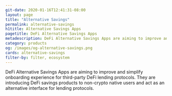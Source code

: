 ```yaml
---
git-date: 2020-01-16T12:41:31-08:00
layout: page
title: "Alternative Savings"
permalink: alternative-savings
h1title: Alternative Savings Apps
pagetitle: DeFi Alternative Savings Apps
metadescription: DeFi Alternative Savings Apps are aiming to improve and simplify onboarding experience for third-party DeFi lending protocols
category: products
og: /images/og-alternative-savings.png
cards: alternative-savings
filter-by: filter, ecosystem
---
```


DeFi Alternative Savings Apps are aiming to improve and simplify onboarding experience for third-party DeFi lending protocols. They are introducing DeFi savings products to non-crypto native users and act as an alternative interface for lending protocols.
